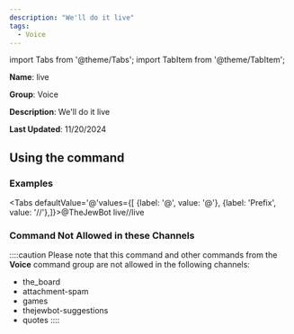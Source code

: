 ```yaml
---
description: "We'll do it live"
tags:
  - Voice
---
```

import Tabs from '@theme/Tabs';
import TabItem from '@theme/TabItem';

**Name**: live

**Group**: Voice

**Description**: We'll do it live

**Last Updated**: 11/20/2024

## Using the command

### Examples
<Tabs defaultValue='@'values={[ {label: '@', value: '@'}, {label: 'Prefix', value: '//'},]}><TabItem value='@'>@TheJewBot live</TabItem><TabItem value='//'>//live</TabItem></Tabs>

### Command Not Allowed in these Channels
::::caution Please note that this command and other commands from the **Voice** command group are not allowed in the following channels:
- the_board
- attachment-spam
- games
- thejewbot-suggestions
- quotes
::::